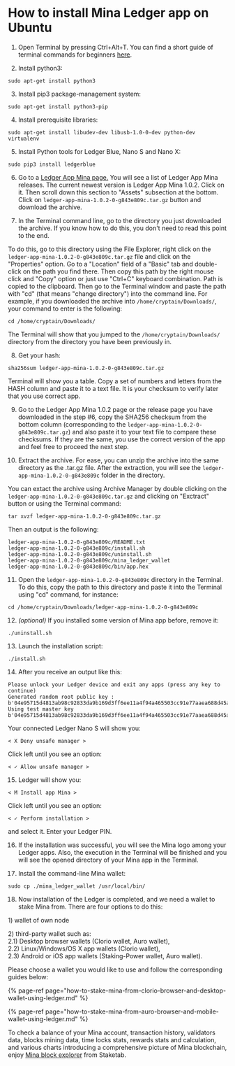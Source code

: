 # How to install Mina Ledger app on Ubuntu

1. Open Terminal by pressing Ctrl+Alt+T. You can find a short guide of terminal commands for beginners [here](https://ubuntu.com/tutorials/command-line-for-beginners#3-opening-a-terminal).

2. Install python3:

```text
sudo apt-get install python3
```

3. Install pip3 package-management system:

```text
sudo apt-get install python3-pip
```

4. Install prerequisite libraries:

```text
sudo apt-get install libudev-dev libusb-1.0-0-dev python-dev virtualenv
```

5. Install Python tools for Ledger Blue, Nano S and Nano X:

```text
sudo pip3 install ledgerblue
```

6. Go to a [Ledger App Mina page](https://github.com/jspada/ledger-app-mina/releases)[.](https://github.com/jspada/ledger-app-mina/releases%5D.) You will see a list of Ledger App Mina releases. The current newest version is Ledger App Mina 1.0.2. Click on it. Then scroll down this section to "Assets" subsection at the bottom. Click on `ledger-app-mina-1.0.2-0-g843e809c.tar.gz` button and download the archive.

7. In the Terminal command line, go to the directory you just downloaded the archive. If you know how to do this, you don't need to read this point to the end.

To do this, go to this directory using the File Explorer, right click on the `ledger-app-mina-1.0.2-0-g843e809c.tar.gz` file and click on the "Properties" option. Go to a "Location" field of a "Basic" tab and double-click on the path you find there. Then copy this path by the right mouse click and "Copy" option or just use "Ctrl+C" keyboard combination. Path is copied to the clipboard. Then go to the Terminal window and paste the path with "cd" \(that means "change directory"\) into the command line. For example, if you downloaded the archive into `/home/cryptain/Downloads/`, your command to enter is the following:

```text
cd /home/cryptain/Downloads/
```

The Terminal will show that you jumped to the `/home/cryptain/Downloads/` directory from the directory you have been previously in.

8. Get your hash:

```text
sha256sum ledger-app-mina-1.0.2-0-g843e809c.tar.gz
```

Terminal will show you a table. Copy a set of numbers and letters from the HASH column and paste it to a text file. It is your checksum to verify later that you use correct app.

9. Go to the Ledger App Mina 1.0.2 page or the release page you have downloaded in the step \#6, copy the SHA256 checksum from the bottom column \(corresponding to the `ledger-app-mina-1.0.2-0-g843e809c.tar.gz`\) and also paste it to your text file to compare these checksums. If they are the same, you use the correct version of the app and feel free to proceed the next step.

10. Extract the archive. For ease, you can unzip the archive into the same directory as the .tar.gz file. After the extraction, you will see the `ledger-app-mina-1.0.2-0-g843e809c` folder in the directory.

You can extact the archive using Archive Manager by double clicking on the `ledger-app-mina-1.0.2-0-g843e809c.tar.gz` and clicking on "Exctract" button or using the Terminal command:

```text
tar xvzf ledger-app-mina-1.0.2-0-g843e809c.tar.gz
```

Then an output is the following:

```text
ledger-app-mina-1.0.2-0-g843e809c/README.txt
ledger-app-mina-1.0.2-0-g843e809c/install.sh
ledger-app-mina-1.0.2-0-g843e809c/uninstall.sh
ledger-app-mina-1.0.2-0-g843e809c/mina_ledger_wallet
ledger-app-mina-1.0.2-0-g843e809c/bin/app.hex
```

11. Open the `ledger-app-mina-1.0.2-0-g843e809c` directory in the Terminal. To do this, copy the path to this directory and paste it into the Terminal using "cd" command, for instance:

```text
cd /home/cryptain/Downloads/ledger-app-mina-1.0.2-0-g843e809c
```

12. _\(optional\)_ If you installed some version of Mina app before, remove it:

```text
./uninstall.sh
```

13. Launch the installation script:

```text
./install.sh
```

14. After you receive an output like this:

```text
Please unlock your Ledger device and exit any apps (press any key to continue)
Generated random root public key : b'04e95715d4813ab98c92833da9b169d3ff6ee11a4f94a465503cc91e77aaea688d45a0449f41bfaa2a1a789730e72d0ace759ca7c2b8a12e82c94cda61530cc363'
Using test master key b'04e95715d4813ab98c92833da9b169d3ff6ee11a4f94a465503cc91e77aaea688d45a0449f41bfaa2a1a789730e72d0ace759ca7c2b8a12e82c94cda61530cc363'
```

Your connected Ledger Nano S will show you:

```text
< X Deny unsafe manager >
```

Click left until you see an option:

```text
< ✓ Allow unsafe manager >
```

15. Ledger will show you:

```text
< M Install app Mina >
```

Click left until you see an option:

```text
< ✓ Perform installation >
```

and select it. Enter your Ledger PIN.

16. If the installation was successful, you will see the Mina logo among your Ledger apps. Also, the execution in the Terminal will be finished and you will see the opened directory of your Mina app in the Terminal.

17. Install the command-line Mina wallet:

```text
sudo cp ./mina_ledger_wallet /usr/local/bin/
```

18. Now installation of the Ledger is completed, and we need a wallet to stake Mina from. There are four options to do this:

1\) wallet of own node

2\) third-party wallet such as:  
2.1\) Desktop browser wallets \(Clorio wallet, Auro wallet\),  
2.2\) Linux/Windows/OS X app wallets \(Clorio wallet\),  
2.3\) Android or iOS app wallets \(Staking-Power wallet, Auro wallet\).

Please choose a wallet you would like to use and follow the corresponding guides below:

{% page-ref page="how-to-stake-mina-from-clorio-browser-and-desktop-wallet-using-ledger.md" %}

{% page-ref page="how-to-stake-mina-from-auro-browser-and-mobile-wallet-using-ledger.md" %}

To check a balance of your Mina account, transaction history, validators data, blocks mining data, time locks stats, rewards stats and calculation, and various charts introducing a comprehensive picture of Mina blockchain, enjoy [Mina block explorer](https://mina.staketab.com/) from Staketab.

